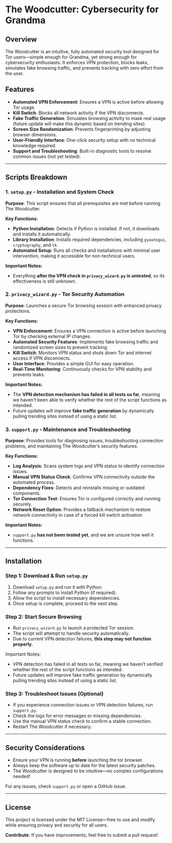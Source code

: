 # The Woodcutter: Cybersecurity for Grandma

## Overview
The Woodcutter is an intuitive, fully automated security tool designed for Tor users—simple enough for Grandma, yet strong enough for cybersecurity enthusiasts. It enforces VPN protection, blocks leaks, simulates fake browsing traffic, and prevents tracking with zero effort from the user.

## Features
- **Automated VPN Enforcement**: Ensures a VPN is active before allowing Tor usage.
- **Kill Switch**: Blocks all network activity if the VPN disconnects.
- **Fake Traffic Generation**: Simulates browsing activity to mask real usage (future update will make this dynamic based on trending sites).
- **Screen Size Randomization**: Prevents fingerprinting by adjusting browser dimensions.
- **User-Friendly Interface**: One-click security setup with no technical knowledge required.
- **Support and Troubleshooting**: Built-in diagnostic tools to resolve common issues (not yet tested).

---

## Scripts Breakdown
### 1. `setup.py` - Installation and System Check
**Purpose**: This script ensures that all prerequisites are met before running The Woodcutter.

**Key Functions:**
- **Python Installation**: Detects if Python is installed. If not, it downloads and installs it automatically.
- **Library Installation**: Installs required dependencies, including `pyautogui`, `cryptography`, and `tk`.
- **Automated Setup**: Runs all checks and installations with minimal user intervention, making it accessible for non-technical users.

**Important Notes:**
- Everything **after the VPN check in `privacy_wizard.py` is untested**, so its effectiveness is still unknown.

### 2. `privacy_wizard.py` - Tor Security Automation
**Purpose**: Launches a secure Tor browsing session with enhanced privacy protections.

**Key Functions:**
- **VPN Enforcement**: Ensures a VPN connection is active before launching Tor by checking external IP changes.
- **Automated Security Features**: Implements fake browsing traffic and randomized screen sizes to prevent tracking.
- **Kill Switch**: Monitors VPN status and shuts down Tor and internet access if VPN disconnects.
- **User Interface**: Provides a simple GUI for easy operation.
- **Real-Time Monitoring**: Continuously checks for VPN stability and prevents leaks.

**Important Notes:**
- The **VPN detection mechanism has failed in all tests so far**, meaning we haven't been able to verify whether the rest of the script functions as intended.
- Future updates will improve **fake traffic generation** by dynamically pulling trending sites instead of using a static list.

### 3. `support.py` - Maintenance and Troubleshooting
**Purpose**: Provides tools for diagnosing issues, troubleshooting connection problems, and maintaining The Woodcutter’s security features.

**Key Functions:**
- **Log Analysis**: Scans system logs and VPN status to identify connection issues.
- **Manual VPN Status Check**: Confirms VPN connectivity outside the automated process.
- **Dependency Fixes**: Detects and reinstalls missing or outdated components.
- **Tor Connection Test**: Ensures Tor is configured correctly and running securely.
- **Network Reset Option**: Provides a fallback mechanism to restore network connectivity in case of a forced kill switch activation.

**Important Notes:**
- `support.py` **has not been tested yet**, and we are unsure how well it functions.

---

## Installation
### Step 1: Download & Run `setup.py`
1. Download `setup.py` and run it with Python.
2. Follow any prompts to install Python (if required).
3. Allow the script to install necessary dependencies.
4. Once setup is complete, proceed to the next step.

### Step 2: Start Secure Browsing
- Run `privacy_wizard.py` to launch a protected Tor session.
- The script will attempt to handle security automatically.
- Due to current VPN detection failures, **this step may not function properly**.

Important Notes:

- VPN detection has failed in all tests so far, meaning we haven’t verified whether the rest of the script functions as intended.
- Future updates will improve fake traffic generation by dynamically pulling trending sites instead of using a static list.

### Step 3: Troubleshoot Issues (Optional)
- If you experience connection issues or VPN detection failures, run `support.py`.
- Check the logs for error messages or missing dependencies.
- Use the manual VPN status check to confirm a stable connection.
- Restart The Woodcutter if necessary.

---

## Security Considerations
- Ensure your VPN is running **before** launching the tor browser.
- Always keep the software up to date for the latest security patches.
- The Woodcutter is designed to be intuitive—no complex configurations needed!

For any issues, check `support.py` or open a GitHub issue.

---

## License
This project is licensed under the MIT License—free to use and modify while ensuring privacy and security for all users.

**Contribute**: If you have improvements, feel free to submit a pull request!

